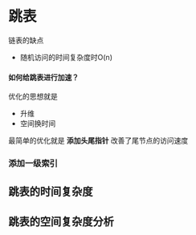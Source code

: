 # 跳表

链表的缺点

- 随机访问的时间复杂度时O(n)

#### 如何给跳表进行加速？

优化的思想就是 

- 升维
- 空间换时间

最简单的优化就是 **添加头尾指针** 改善了尾节点的访问速度

### 添加一级索引

## 跳表的时间复杂度



## 跳表的空间复杂度分析



